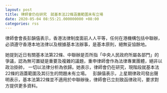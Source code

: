 ```yaml
---
layout: post
title: 律師會仍在研究　就基本法22條涵蓋範圍未有立場　
date: 2020-05-04 08:55:21.000000000 +08:00
categories: rss
---
```


律師會會長彭韻僖表示，香港法律制度面前人人平等，任何在港機構包括中聯辦，必須遵守香港本地法律以及根據基本法辦事，是基本原則，絕無妥協餘地。 

她提到近日有關基本法第22條、中聯辦是否所指「中央人民政府所屬各部門」的爭議，認為無可置疑是重要及複雜的議題，重申律師會作為法律專業團體，絕非以政治掛帥， 一切以法律分析為依歸。她表示，律師會仍在研究，現階段就基本法22條的涵蓋範圍及其衍生的問題未有立場。
 
彭韻僖表示，上星期律政司發出聲明表示，基本法第22條並不適用於中聯辦後，律師會已立刻致函律政司，要求對方提供更多資料。 
